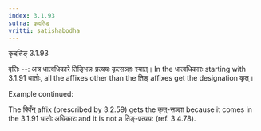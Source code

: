 ```yaml
---
index: 3.1.93
sutra: कृदतिङ्
vritti: satishabodha
---
```



 कृदतिङ् 3.1.93 


वृत्तिः --: अत्र धात्वधिकारे तिङ्भिन्नः प्रत्ययः कृत्सञ्ज्ञः स्यात्। In the धात्वधिकारः starting with 3.1.91 धातोः, all the affixes other than the तिङ् affixes get the designation कृत्। 


Example continued: 


The क्विँन् affix (prescribed by 3.2.59) gets the कृत्-सञ्ज्ञा because it comes in the 3.1.91 धातोः अधिकारः and it is not a तिङ्-प्रत्यय: (ref. 3.4.78). 


